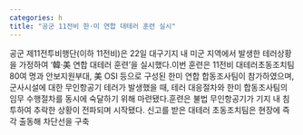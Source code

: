 ```yaml
---
categories: h
title: "공군 11전비 한·미 연합 대테러 훈련 실시"
---
```

공군 제11전투비행단(이하 11전비)은 22일 대구기지 내 미군 지역에서 발생한 테러상황을 가정하여 ‘韓·美 연합 대테러 훈련’을 실시했다.이번 훈련은 11전비 대테러초동조치팀 80여 명과 안보지원부대, 美 OSI 등으로 구성된 한미 연합 합동조사팀이 참가하였으며, 군사시설에 대한 무인항공기 테러가 발생했을 때, 테러 대응절차와 한미 합동조사팀의 임무 수행절차를 동시에 숙달하기 위해 마련됐다.훈련은 불법 무인항공기가 기지 내 침투하여 추락한 상황이 전파되며 시작됐다. 신고를 받은 대테러 초동조치팀은 현장에 즉각 출동해 차단선을 구축